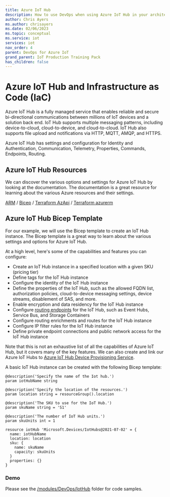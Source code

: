 ```yaml
---
title: Azure IoT Hub
description: How to use DevOps when using Azure IoT Hub in your architecture
author: Chris Ayers
ms.author: chrisayers
ms.date: 02/06/2023
ms.topic: conceptual
ms.service: iot
services: iot
nav_order: 4
parent: DevOps for Azure IoT
grand_parent: IoT Production Training Pack
has_children: false
---
```


# Azure IoT Hub and Infrastructure as Code (IaC)

Azure IoT Hub is a fully managed service that enables reliable and secure bi-directional communications between millions of IoT devices and a solution back end. IoT Hub supports multiple messaging patterns, including device-to-cloud, cloud-to-device, and cloud-to-cloud. IoT Hub also supports file upload and notifications via HTTP, MQTT, AMQP, and HTTPS.

Azure IoT Hub has settings and configuration for Identity and Authentication, Communication, Telemetry, Properties, Commands, Endpoints, Routing.

## Azure IoT Hub Resources

We can discover the various options and settings for Azure IoT Hub by looking at the documentation. The documentation is a great resource for learning about the various Azure resources and their settings.

[ARM](https://learn.microsoft.com/en-us/azure/templates/microsoft.devices/iothubs?pivots=deployment-language-arm-template) / [Bicep](https://learn.microsoft.com/en-us/azure/templates/microsoft.devices/iothubs?pivots=deployment-language-bicep) / [Terraform AzApi](https://learn.microsoft.com/en-us/azure/templates/microsoft.devices/iothubs?pivots=deployment-language-terraform) / [Terraform azurerm](https://registry.terraform.io/providers/hashicorp/azurerm/latest/docs/resources/iothub)

## Azure IoT Hub Bicep Template

For our example, we will use the Bicep template to create an IoT Hub instance. The Bicep template is a great way to learn about the various settings and options for Azure IoT Hub.

At a high level, here's some of the capabilities and features you can configure:

- Create an IoT Hub instance in a specified location with a given SKU (pricing tier)
- Define tags for the IoT Hub instance
- Configure the identity of the IoT Hub instance
- Define the properties of the IoT Hub, such as the allowed FQDN list, authorization policies, cloud-to-device messaging settings, device streams, disablement of SAS, and more.
- Enable encryption and data residency for the IoT Hub instance
- Configure [routing endpoints](../DataEgress/) for the IoT Hub, such as Event Hubs, Service Bus, and Storage Containers
- Configure routing enrichments and routes for the IoT Hub instance
- Configure IP filter rules for the IoT Hub instance
- Define private endpoint connections and public network access for the IoT Hub instance

Note that this is not an exhaustive list of all the capabilities of Azure IoT Hub, but it covers many of the key features.
We can also create and link our Azure IoT Hubs to [Azure IoT Hub Device Provisioning Service](./azure-iot-hub-dps.md).

A basic IoT Hub instance can be created with the following Bicep template:

```bicep
@description('Specify the name of the Iot hub.')
param iotHubName string

@description('Specify the location of the resources.')
param location string = resourceGroup().location

@description('The SKU to use for the IoT Hub.')
param skuName string = 'S1'

@description('The number of IoT Hub units.')
param skuUnits int = 1

resource iotHub 'Microsoft.Devices/IotHubs@2021-07-02' = {
  name: iotHubName
  location: location
  sku: {
    name: skuName
    capacity: skuUnits
  }
  properties: {}
}
```

### Demo
 
Please see the [/modules/DevOps/IotHub](https://github.com/Azure/IoTTrainingPack/tree/main/modules/DevOps/IoTHub) folder for code samples.
